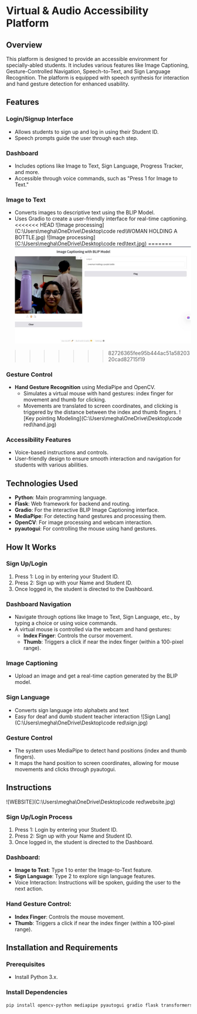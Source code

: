 # Virtual & Audio Accessibility Platform

## Overview

This platform is designed to provide an accessible environment for specially-abled students. It includes various features like Image Captioning, Gesture-Controlled Navigation, Speech-to-Text, and Sign Language Recognition. The platform is equipped with speech synthesis for interaction and hand gesture detection for enhanced usability.

## Features

### Login/Signup Interface
- Allows students to sign up and log in using their Student ID.
- Speech prompts guide the user through each step.

### Dashboard
- Includes options like Image to Text, Sign Language, Progress Tracker, and more.
- Accessible through voice commands, such as "Press 1 for Image to Text."

### Image to Text
- Converts images to descriptive text using the BLIP Model.
- Uses Gradio to create a user-friendly interface for real-time captioning.
<<<<<<< HEAD
![Image processing](C:\Users\megha\OneDrive\Desktop\code red\WOMAN HOLDING A BOTTLE.jpg)
![Image processing](C:\Users\megha\OneDrive\Desktop\code red\text.jpg)
=======
![Image Processing](https://github.com/Meghana-K06/Philomaths-codered25/blob/main/WOMAN%20HOLDING%20A%20BOTTLE.jpg)
>>>>>>> 82726365fee95b444ac51a5820320cad82715f19

### Gesture Control
- **Hand Gesture Recognition** using MediaPipe and OpenCV.
  - Simulates a virtual mouse with hand gestures: index finger for movement and thumb for clicking.
  - Movements are translated to screen coordinates, and clicking is triggered by the distance between the index and thumb fingers.
![Key pointing Modeling](C:\Users\megha\OneDrive\Desktop\code red\hand.jpg)

### Accessibility Features
- Voice-based instructions and controls.
- User-friendly design to ensure smooth interaction and navigation for students with various abilities.

## Technologies Used
- **Python**: Main programming language.
- **Flask**: Web framework for backend and routing.
- **Gradio**: For the interactive BLIP Image Captioning interface.
- **MediaPipe**: For detecting hand gestures and processing them.
- **OpenCV**: For image processing and webcam interaction.
- **pyautogui**: For controlling the mouse using hand gestures.

## How It Works

### Sign Up/Login
1. Press 1: Log in by entering your Student ID.
2. Press 2: Sign up with your Name and Student ID.
3. Once logged in, the student is directed to the Dashboard.

### Dashboard Navigation
- Navigate through options like Image to Text, Sign Language, etc., by typing a choice or using voice commands.
- A virtual mouse is controlled via the webcam and hand gestures:
  - **Index Finger**: Controls the cursor movement.
  - **Thumb**: Triggers a click if near the index finger (within a 100-pixel range).

### Image Captioning
- Upload an image and get a real-time caption generated by the BLIP model.

### Sign Language 
- Converts sign language into alphabets and text
- Easy for deaf and dumb student teacher interaction
![Sign Lang](C:\Users\megha\OneDrive\Desktop\code red\sign.jpg)

### Gesture Control
- The system uses MediaPipe to detect hand positions (index and thumb fingers).
- It maps the hand position to screen coordinates, allowing for mouse movements and clicks through pyautogui.

## Instructions

![WEBSITE](C:\Users\megha\OneDrive\Desktop\code red\website.jpg)

### Sign Up/Login Process
1. Press 1: Login by entering your Student ID.
2. Press 2: Sign up with your Name and Student ID.
3. Once logged in, the student is directed to the Dashboard.

### Dashboard:
- **Image to Text**: Type 1 to enter the Image-to-Text feature.
- **Sign Language**: Type 2 to explore sign language features.
- Voice Interaction: Instructions will be spoken, guiding the user to the next action.

### Hand Gesture Control:
- **Index Finger**: Controls the mouse movement.
- **Thumb**: Triggers a click if near the index finger (within a 100-pixel range).

## Installation and Requirements

### Prerequisites
- Install Python 3.x.

### Install Dependencies
```bash
pip install opencv-python mediapipe pyautogui gradio flask transformers
